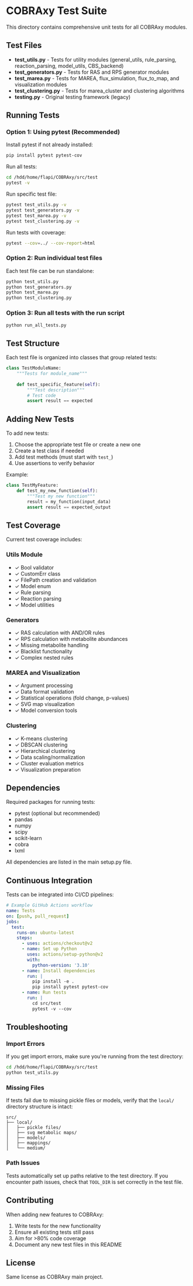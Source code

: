 # COBRAxy Test Suite

This directory contains comprehensive unit tests for all COBRAxy modules.

## Test Files

- **test_utils.py** - Tests for utility modules (general_utils, rule_parsing, reaction_parsing, model_utils, CBS_backend)
- **test_generators.py** - Tests for RAS and RPS generator modules
- **test_marea.py** - Tests for MAREA, flux_simulation, flux_to_map, and visualization modules
- **test_clustering.py** - Tests for marea_cluster and clustering algorithms
- **testing.py** - Original testing framework (legacy)

## Running Tests

### Option 1: Using pytest (Recommended)

Install pytest if not already installed:
```bash
pip install pytest pytest-cov
```

Run all tests:
```bash
cd /hdd/home/flapi/COBRAxy/src/test
pytest -v
```

Run specific test file:
```bash
pytest test_utils.py -v
pytest test_generators.py -v
pytest test_marea.py -v
pytest test_clustering.py -v
```

Run tests with coverage:
```bash
pytest --cov=../ --cov-report=html
```

### Option 2: Run individual test files

Each test file can be run standalone:
```bash
python test_utils.py
python test_generators.py
python test_marea.py
python test_clustering.py
```

### Option 3: Run all tests with the run script

```bash
python run_all_tests.py
```

## Test Structure

Each test file is organized into classes that group related tests:

```python
class TestModuleName:
    """Tests for module_name"""
    
    def test_specific_feature(self):
        """Test description"""
        # Test code
        assert result == expected
```

## Adding New Tests

To add new tests:

1. Choose the appropriate test file or create a new one
2. Create a test class if needed
3. Add test methods (must start with `test_`)
4. Use assertions to verify behavior

Example:
```python
class TestMyFeature:
    def test_my_new_function(self):
        """Test my new function"""
        result = my_function(input_data)
        assert result == expected_output
```

## Test Coverage

Current test coverage includes:

### Utils Module
- ✓ Bool validator
- ✓ CustomErr class
- ✓ FilePath creation and validation
- ✓ Model enum
- ✓ Rule parsing
- ✓ Reaction parsing
- ✓ Model utilities

### Generators
- ✓ RAS calculation with AND/OR rules
- ✓ RPS calculation with metabolite abundances
- ✓ Missing metabolite handling
- ✓ Blacklist functionality
- ✓ Complex nested rules

### MAREA and Visualization
- ✓ Argument processing
- ✓ Data format validation
- ✓ Statistical operations (fold change, p-values)
- ✓ SVG map visualization
- ✓ Model conversion tools

### Clustering
- ✓ K-means clustering
- ✓ DBSCAN clustering
- ✓ Hierarchical clustering
- ✓ Data scaling/normalization
- ✓ Cluster evaluation metrics
- ✓ Visualization preparation

## Dependencies

Required packages for running tests:
- pytest (optional but recommended)
- pandas
- numpy
- scipy
- scikit-learn
- cobra
- lxml

All dependencies are listed in the main setup.py file.

## Continuous Integration

Tests can be integrated into CI/CD pipelines:

```yaml
# Example GitHub Actions workflow
name: Tests
on: [push, pull_request]
jobs:
  test:
    runs-on: ubuntu-latest
    steps:
      - uses: actions/checkout@v2
      - name: Set up Python
        uses: actions/setup-python@v2
        with:
          python-version: '3.10'
      - name: Install dependencies
        run: |
          pip install -e .
          pip install pytest pytest-cov
      - name: Run tests
        run: |
          cd src/test
          pytest -v --cov
```

## Troubleshooting

### Import Errors
If you get import errors, make sure you're running from the test directory:
```bash
cd /hdd/home/flapi/COBRAxy/src/test
python test_utils.py
```

### Missing Files
If tests fail due to missing pickle files or models, verify that the `local/` directory structure is intact:
```
src/
├── local/
│   ├── pickle files/
│   ├── svg metabolic maps/
│   ├── models/
│   ├── mappings/
│   └── medium/
```

### Path Issues
Tests automatically set up paths relative to the test directory. If you encounter path issues, check that `TOOL_DIR` is set correctly in the test file.

## Contributing

When adding new features to COBRAxy:
1. Write tests for the new functionality
2. Ensure all existing tests still pass
3. Aim for >80% code coverage
4. Document any new test files in this README

## License

Same license as COBRAxy main project.
